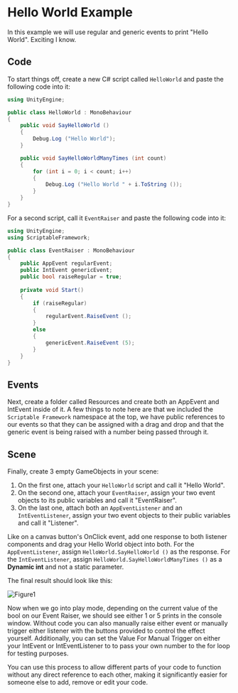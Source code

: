 # Hello World Example

In this example we will use regular and generic events to print "Hello World". Exciting I know.

## Code

To start things off, create a new C# script called `HelloWorld` and paste the following code into it:

``` cs
using UnityEngine;

public class HelloWorld : MonoBehaviour
{
    public void SayHelloWorld ()
    {
        Debug.Log ("Hello World");
    }

    public void SayHelloWorldManyTimes (int count)
    {
        for (int i = 0; i < count; i++)
        {
            Debug.Log ("Hello World " + i.ToString ());
        }
    }
}
```

For a second script, call it `EventRaiser` and paste the following code into it:

``` cs
using UnityEngine;
using ScriptableFramework;

public class EventRaiser : MonoBehaviour
{
    public AppEvent regularEvent;
    public IntEvent genericEvent;
    public bool raiseRegular = true;
	
    private void Start()
    {
        if (raiseRegular)
        {
            regularEvent.RaiseEvent ();
        }
        else
        {
            genericEvent.RaiseEvent (5);
        }
    }
}
```

## Events

Next, create a folder called Resources and create both an AppEvent and IntEvent inside of it. A few things to note here are that we included the `Scriptable Framework` namespace at the top, we have public references to our events so that they can be assigned with a drag and drop and that the generic event is being raised with a number being passed through it.

## Scene

Finally, create 3 empty GameObjects in your scene:

1. On the first one, attach your `HelloWorld` script and call it "Hello World".
2. On the second one, attach your `EventRaiser`, assign your two event objects to its public variables and call it "EventRaiser".
3. On the last one, attach both an `AppEventListener` and an `IntEventListener`, assign your two event objects to their public variables and call it "Listener".

Like on a canvas button's OnClick event, add one response to both listener components and drag your Hello World object into both. For the `AppEventListener`, assign `HelloWorld.SayHelloWorld ()` as the response. For the `IntEventListener`, assign `HelloWorld.SayHelloWorldManyTimes ()` as a **Dynamic int** and not a static parameter.

The final result should look like this:

![Figure1](~/images/eventsHelloWorld1.png)

Now when we go into play mode, depending on the current value of the bool on our Event Raiser, we should see either 1 or 5 prints in the console window. Without code you can also manually raise either event or manually trigger either listener with the buttons provided to control the effect yourself. Additionally, you can set the Value For Manual Trigger on either your IntEvent or IntEventListener to to pass your own number to the for loop for testing purposes.

You can use this process to allow different parts of your code to function without any direct reference to each other, making it significantly easier for someone else to add, remove or edit your code.